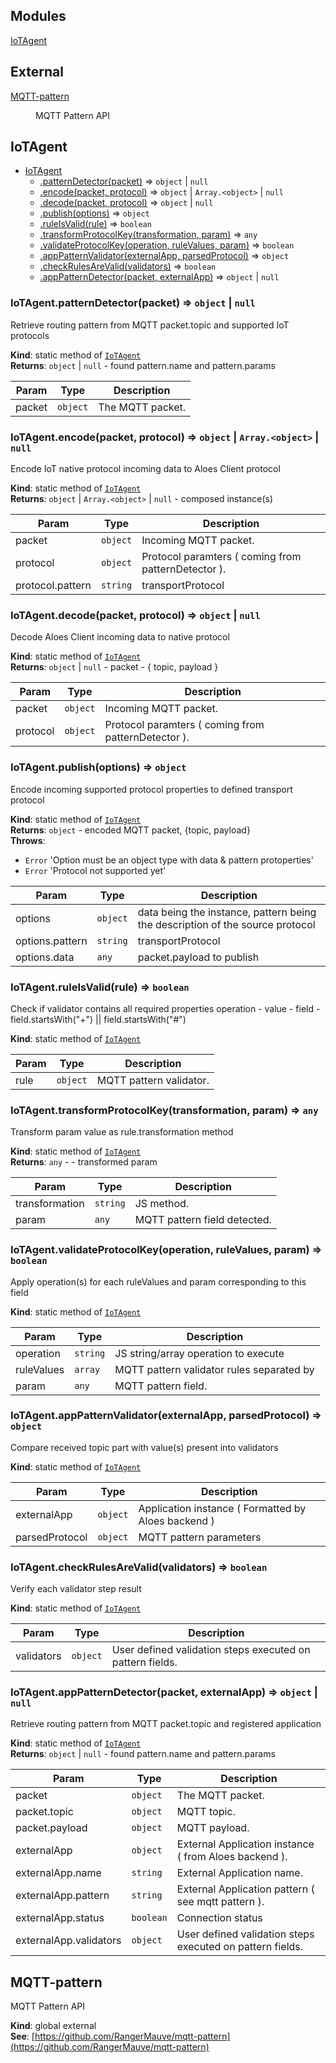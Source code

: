 ## Modules

<dl>
<dt><a href="#module_IoTAgent">IoTAgent</a></dt>
<dd></dd>
</dl>

## External

<dl>
<dt><a href="#external_MQTT-pattern">MQTT-pattern</a></dt>
<dd><p>MQTT Pattern API</p>
</dd>
</dl>

<a name="module_IoTAgent"></a>

## IoTAgent

* [IoTAgent](#module_IoTAgent)
    * [.patternDetector(packet)](#module_IoTAgent.patternDetector) ⇒ <code>object</code> \| <code>null</code>
    * [.encode(packet, protocol)](#module_IoTAgent.encode) ⇒ <code>object</code> \| <code>Array.&lt;object&gt;</code> \| <code>null</code>
    * [.decode(packet, protocol)](#module_IoTAgent.decode) ⇒ <code>object</code> \| <code>null</code>
    * [.publish(options)](#module_IoTAgent.publish) ⇒ <code>object</code>
    * [.ruleIsValid(rule)](#module_IoTAgent.ruleIsValid) ⇒ <code>boolean</code>
    * [.transformProtocolKey(transformation, param)](#module_IoTAgent.transformProtocolKey) ⇒ <code>any</code>
    * [.validateProtocolKey(operation, ruleValues, param)](#module_IoTAgent.validateProtocolKey) ⇒ <code>boolean</code>
    * [.appPatternValidator(externalApp, parsedProtocol)](#module_IoTAgent.appPatternValidator) ⇒ <code>object</code>
    * [.checkRulesAreValid(validators)](#module_IoTAgent.checkRulesAreValid) ⇒ <code>boolean</code>
    * [.appPatternDetector(packet, externalApp)](#module_IoTAgent.appPatternDetector) ⇒ <code>object</code> \| <code>null</code>

<a name="module_IoTAgent.patternDetector"></a>

### IoTAgent.patternDetector(packet) ⇒ <code>object</code> \| <code>null</code>
Retrieve routing pattern from MQTT packet.topic and supported IoT protocols

**Kind**: static method of [<code>IoTAgent</code>](#module_IoTAgent)  
**Returns**: <code>object</code> \| <code>null</code> - found pattern.name and pattern.params  

| Param | Type | Description |
| --- | --- | --- |
| packet | <code>object</code> | The MQTT packet. |

<a name="module_IoTAgent.encode"></a>

### IoTAgent.encode(packet, protocol) ⇒ <code>object</code> \| <code>Array.&lt;object&gt;</code> \| <code>null</code>
Encode IoT native protocol incoming data to Aloes Client protocol

**Kind**: static method of [<code>IoTAgent</code>](#module_IoTAgent)  
**Returns**: <code>object</code> \| <code>Array.&lt;object&gt;</code> \| <code>null</code> - composed instance(s)  

| Param | Type | Description |
| --- | --- | --- |
| packet | <code>object</code> | Incoming MQTT packet. |
| protocol | <code>object</code> | Protocol paramters ( coming from patternDetector ). |
| protocol.pattern | <code>string</code> | transportProtocol |

<a name="module_IoTAgent.decode"></a>

### IoTAgent.decode(packet, protocol) ⇒ <code>object</code> \| <code>null</code>
Decode Aloes Client incoming data to native protocol

**Kind**: static method of [<code>IoTAgent</code>](#module_IoTAgent)  
**Returns**: <code>object</code> \| <code>null</code> - packet - { topic, payload }  

| Param | Type | Description |
| --- | --- | --- |
| packet | <code>object</code> | Incoming MQTT packet. |
| protocol | <code>object</code> | Protocol paramters ( coming from patternDetector ). |

<a name="module_IoTAgent.publish"></a>

### IoTAgent.publish(options) ⇒ <code>object</code>
Encode incoming supported protocol properties to defined transport protocol

**Kind**: static method of [<code>IoTAgent</code>](#module_IoTAgent)  
**Returns**: <code>object</code> - encoded MQTT packet, {topic, payload}  
**Throws**:

- <code>Error</code> 'Option must be an object type with data & pattern protoperties'
- <code>Error</code> 'Protocol not supported yet'


| Param | Type | Description |
| --- | --- | --- |
| options | <code>object</code> | data being the instance, pattern being the description of the source protocol |
| options.pattern | <code>string</code> | transportProtocol |
| options.data | <code>any</code> | packet.payload to publish |

<a name="module_IoTAgent.ruleIsValid"></a>

### IoTAgent.ruleIsValid(rule) ⇒ <code>boolean</code>
Check if validator contains all required properties
operation - value - field - field.startsWith("+") || field.startsWith("#")

**Kind**: static method of [<code>IoTAgent</code>](#module_IoTAgent)  

| Param | Type | Description |
| --- | --- | --- |
| rule | <code>object</code> | MQTT pattern validator. |

<a name="module_IoTAgent.transformProtocolKey"></a>

### IoTAgent.transformProtocolKey(transformation, param) ⇒ <code>any</code>
Transform param value as rule.transformation method

**Kind**: static method of [<code>IoTAgent</code>](#module_IoTAgent)  
**Returns**: <code>any</code> - - transformed param  

| Param | Type | Description |
| --- | --- | --- |
| transformation | <code>string</code> | JS method. |
| param | <code>any</code> | MQTT pattern field detected. |

<a name="module_IoTAgent.validateProtocolKey"></a>

### IoTAgent.validateProtocolKey(operation, ruleValues, param) ⇒ <code>boolean</code>
Apply operation(s) for each ruleValues and param corresponding to this field

**Kind**: static method of [<code>IoTAgent</code>](#module_IoTAgent)  

| Param | Type | Description |
| --- | --- | --- |
| operation | <code>string</code> | JS string/array operation to execute |
| ruleValues | <code>array</code> | MQTT pattern validator rules separated by |. |
| param | <code>any</code> | MQTT pattern field. |

<a name="module_IoTAgent.appPatternValidator"></a>

### IoTAgent.appPatternValidator(externalApp, parsedProtocol) ⇒ <code>object</code>
Compare received topic part with value(s) present into validators

**Kind**: static method of [<code>IoTAgent</code>](#module_IoTAgent)  

| Param | Type | Description |
| --- | --- | --- |
| externalApp | <code>object</code> | Application instance ( Formatted by Aloes backend ) |
| parsedProtocol | <code>object</code> | MQTT pattern parameters |

<a name="module_IoTAgent.checkRulesAreValid"></a>

### IoTAgent.checkRulesAreValid(validators) ⇒ <code>boolean</code>
Verify each validator step result

**Kind**: static method of [<code>IoTAgent</code>](#module_IoTAgent)  

| Param | Type | Description |
| --- | --- | --- |
| validators | <code>object</code> | User defined validation steps executed on pattern fields. |

<a name="module_IoTAgent.appPatternDetector"></a>

### IoTAgent.appPatternDetector(packet, externalApp) ⇒ <code>object</code> \| <code>null</code>
Retrieve routing pattern from MQTT packet.topic and registered application

**Kind**: static method of [<code>IoTAgent</code>](#module_IoTAgent)  
**Returns**: <code>object</code> \| <code>null</code> - found pattern.name and pattern.params  

| Param | Type | Description |
| --- | --- | --- |
| packet | <code>object</code> | The MQTT packet. |
| packet.topic | <code>object</code> | MQTT topic. |
| packet.payload | <code>object</code> | MQTT payload. |
| externalApp | <code>object</code> | External Application instance ( from Aloes backend ). |
| externalApp.name | <code>string</code> | External Application name. |
| externalApp.pattern | <code>string</code> | External Application pattern  ( see mqtt pattern ). |
| externalApp.status | <code>boolean</code> | Connection status |
| externalApp.validators | <code>object</code> | User defined validation steps executed on pattern fields. |

<a name="external_MQTT-pattern"></a>

## MQTT-pattern
MQTT Pattern API

**Kind**: global external  
**See**: [https://github.com/RangerMauve/mqtt-pattern](https://github.com/RangerMauve/mqtt-pattern)  
